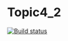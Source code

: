 # Topic4_2

[![Build status](https://ci.appveyor.com/api/projects/status/afhx58vs3w1df83w?svg=true)](https://ci.appveyor.com/project/annakainova/topic4-2)
